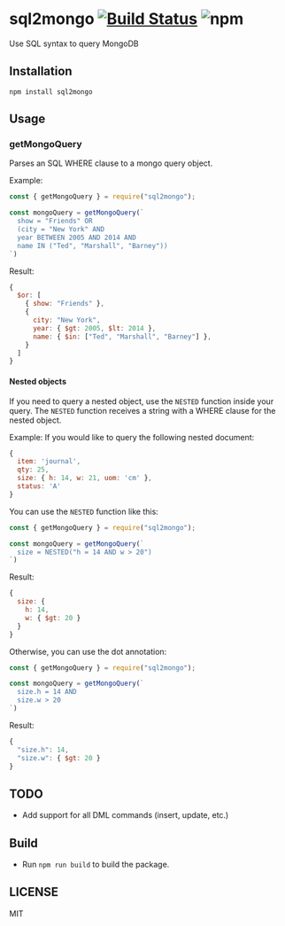 # sql2mongo [![Build Status][travis-image]][travis-url] ![npm](https://img.shields.io/npm/v/sql2mongo)

Use SQL syntax to query MongoDB

## Installation
```
npm install sql2mongo
```

## Usage
### getMongoQuery
Parses an SQL WHERE clause to a mongo query object.

Example:
```js
const { getMongoQuery } = require("sql2mongo");

const mongoQuery = getMongoQuery(`
  show = "Friends" OR
  (city = "New York" AND
  year BETWEEN 2005 AND 2014 AND
  name IN ("Ted", "Marshall", "Barney"))
`)
```

Result:
```js
{
  $or: [
    { show: "Friends" },
    {
      city: "New York",
      year: { $gt: 2005, $lt: 2014 },
      name: { $in: ["Ted", "Marshall", "Barney"] },
    }
  ]
}
```

#### Nested objects
If you need to query a nested object, use the `NESTED` function inside your query.
The `NESTED` function receives a string with a WHERE clause for the nested object.

Example:
If you would like to query the following nested document:
```js
{
  item: 'journal',
  qty: 25,
  size: { h: 14, w: 21, uom: 'cm' },
  status: 'A'
}
```

You can use the `NESTED` function like this:
```js
const { getMongoQuery } = require("sql2mongo");

const mongoQuery = getMongoQuery(`
  size = NESTED("h = 14 AND w > 20")
`)
```

Result:
```js
{
  size: {
    h: 14,
    w: { $gt: 20 }
  }
}
```

Otherwise, you can use the dot annotation:
```js
const { getMongoQuery } = require("sql2mongo");

const mongoQuery = getMongoQuery(`
  size.h = 14 AND 
  size.w > 20
`)
```

Result:
```js
{
  "size.h": 14,
  "size.w": { $gt: 20 }
}
```

## TODO
- Add support for all DML commands (insert, update, etc.)

## Build
- Run `npm run build` to build the package.

## LICENSE
MIT

[travis-image]: https://travis-ci.com/orgoldfus/sql2mongo.svg?branch=master
[travis-url]: https://travis-ci.com/orgoldfus/sql2mongo
